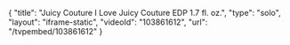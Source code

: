 {
    "title": "Juicy Couture I Love Juicy Couture EDP 1.7 fl. oz.",
    "type": "solo",
    "layout": "iframe-static",
    "videoId": "103861612",
    "url": "\/tvpembed\/103861612"
}